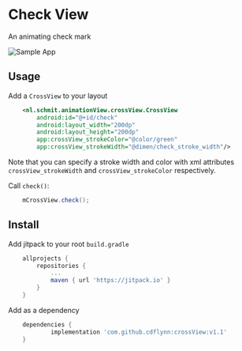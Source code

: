 # Check View
An animating check mark

![Sample App](https://github.com/cdflynn/crossView/blob/master/sample/img/check_sample.gif?raw=true)


## Usage
Add a `CrossView` to your layout

```xml
    <nl.schmit.animationView.crossView.CrossView
        android:id="@+id/check"
        android:layout_width="200dp"
        android:layout_height="200dp"
        app:crossView_strokeColor="@color/green"
        app:crossView_strokeWidth="@dimen/check_stroke_width"/>
```

Note that you can specify a stroke width and color with xml attributes `crossView_strokeWidth` and `crossView_strokeColor` respectively.

Call `check()`:

```java
    mCrossView.check();
```


## Install

Add jitpack to your root `build.gradle`

```gradle
    allprojects {
		repositories {
			...
			maven { url 'https://jitpack.io' }
		}
	}
```

Add as a dependency
```gradle
	dependencies {
	        implementation 'com.github.cdflynn:crossView:v1.1'
	}
```
